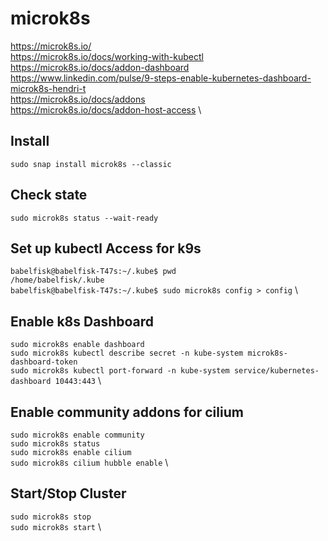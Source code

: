 # microk8s
https://microk8s.io/ \
https://microk8s.io/docs/working-with-kubectl \
https://microk8s.io/docs/addon-dashboard \
https://www.linkedin.com/pulse/9-steps-enable-kubernetes-dashboard-microk8s-hendri-t \
https://microk8s.io/docs/addons \
https://microk8s.io/docs/addon-host-access \

## Install
`sudo snap install microk8s --classic`


## Check state
`sudo microk8s status --wait-ready`

## Set up kubectl Access for k9s

`babelfisk@babelfisk-T47s:~/.kube$ pwd` \
`/home/babelfisk/.kube` \
`babelfisk@babelfisk-T47s:~/.kube$ sudo microk8s config > config` \

## Enable k8s Dashboard
`sudo microk8s enable dashboard` \
`sudo microk8s kubectl describe secret -n kube-system microk8s-dashboard-token` \
`sudo microk8s kubectl port-forward -n kube-system service/kubernetes-dashboard 10443:443` \

## Enable community addons for cilium

`sudo microk8s enable community` \
`sudo microk8s status` \
`sudo microk8s enable cilium` \
`sudo microk8s cilium hubble enable` \

## Start/Stop Cluster

`sudo microk8s stop` \
`sudo microk8s start` \

